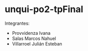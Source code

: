 # unqui-po2-tpFinal

Integrantes:
- Provvidenza Ivana
- Salas Marcos Nahuel
- Villarroel Julián Esteban
